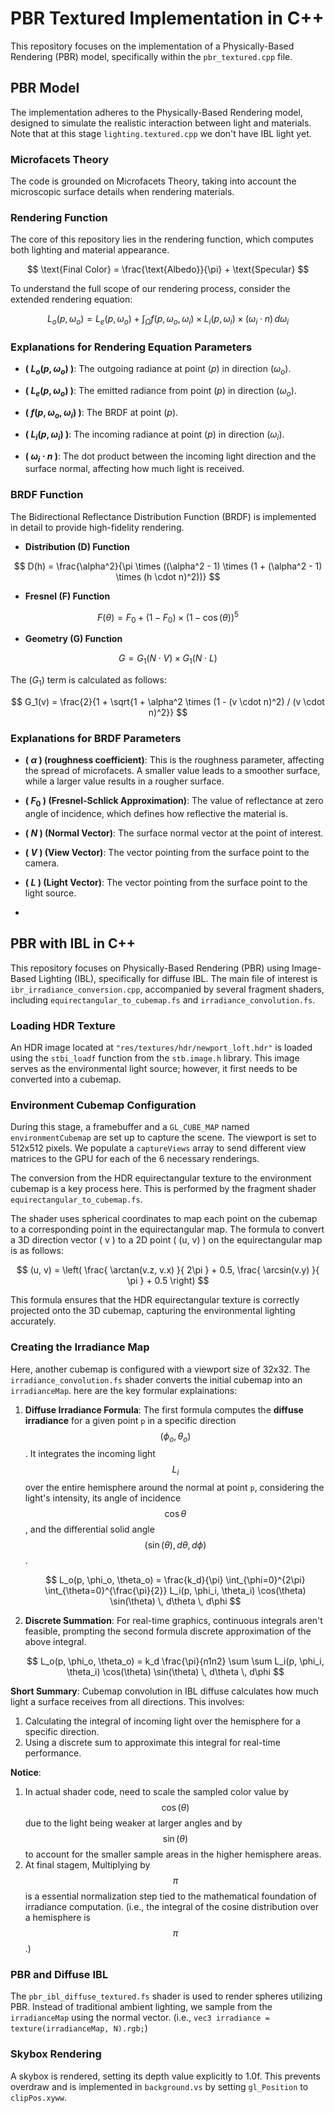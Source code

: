 # PBR Textured Implementation in C++

This repository focuses on the implementation of a Physically-Based Rendering (PBR) model, specifically within the `pbr_textured.cpp` file.


## PBR Model
The implementation adheres to the Physically-Based Rendering model, designed to simulate the realistic interaction between light and materials.
Note that at this stage `lighting.textured.cpp` we don't have IBL light yet.

### Microfacets Theory
The code is grounded on Microfacets Theory, taking into account the microscopic surface details when rendering materials.

### Rendering Function
The core of this repository lies in the rendering function, which computes both lighting and material appearance.

$$
\text{Final Color} = \frac{\text{Albedo}}{\pi} + \text{Specular}
$$


To understand the full scope of our rendering process, consider the extended rendering equation:

$$
L_o(p, \omega_o) = L_e(p, \omega_o) + \int_{\Omega} f(p, \omega_o, \omega_i) \times L_i(p, \omega_i) \times (\omega_i \cdot n) \, d\omega_i
$$

### Explanations for Rendering Equation Parameters

- **( $L_o(p, \omega_o)$ )**: The outgoing radiance at point $( p )$ in direction $( \omega_o )$.

- **( $L_e(p, \omega_o)$ )**: The emitted radiance from point $( p )$ in direction $( \omega_o )$.

- **( $f(p, \omega_o, \omega_i)$ )**: The BRDF at point $( p )$.

- **( $L_i(p, \omega_i)$ )**: The incoming radiance at point $( p )$ in direction $( \omega_i )$.

- **( $\omega_i \cdot n$ )**: The dot product between the incoming light direction and the surface normal, affecting how much light is received.

### BRDF Function
The Bidirectional Reflectance Distribution Function (BRDF) is implemented in detail to provide high-fidelity rendering.

- **Distribution (D) Function**

$$
D(h) = \frac{\alpha^2}{\pi \times ((\alpha^2 - 1) \times (1 + (\alpha^2 - 1) \times (h \cdot n)^2))}
$$

- **Fresnel (F) Function**

$$
F(\theta) = F_0 + (1 - F_0) \times (1 - \cos(\theta))^5
$$

- **Geometry (G) Function**

$$
G = G_1(N \cdot V) \times G_1(N \cdot L)
$$

The $( G_1 )$ term is calculated as follows:

$$
G_1(v) = \frac{2}{1 + \sqrt{1 + \alpha^2 \times (1 - (v \cdot n)^2) / (v \cdot n)^2}}
$$

### Explanations for BRDF Parameters

- **( $\alpha$ ) (roughness coefficient)**: This is the roughness parameter, affecting the spread of microfacets. A smaller value leads to a smoother surface, while a larger value results in a rougher surface.

- **( $F_0$ ) (Fresnel-Schlick Approximation)**: The value of reflectance at zero angle of incidence, which defines how reflective the material is.

- **( $N$ ) (Normal Vector)**: The surface normal vector at the point of interest.

- **( $V$ ) (View Vector)**: The vector pointing from the surface point to the camera.

- **( $L$ ) (Light Vector)**: The vector pointing from the surface point to the light source.
- 

## PBR with IBL in C++
This repository focuses on Physically-Based Rendering (PBR) using Image-Based Lighting (IBL), specifically for diffuse IBL. The main file of interest is `ibr_irradiance_conversion.cpp`, accompanied by several fragment shaders, including `equirectangular_to_cubemap.fs` and `irradiance_convolution.fs`.

### Loading HDR Texture
An HDR image located at `"res/textures/hdr/newport_loft.hdr"` is loaded using the `stbi_loadf` function from the `stb.image.h` library. This image serves as the environmental light source; however, it first needs to be converted into a cubemap.

### Environment Cubemap Configuration

During this stage, a framebuffer and a `GL_CUBE_MAP` named `environmentCubemap` are set up to capture the scene. The viewport is set to 512x512 pixels. We populate a `captureViews` array to send different view matrices to the GPU for each of the 6 necessary renderings.

The conversion from the HDR equirectangular texture to the environment cubemap is a key process here. This is performed by the fragment shader `equirectangular_to_cubemap.fs`. 

The shader uses spherical coordinates to map each point on the cubemap to a corresponding point in the equirectangular map. The formula to convert a 3D direction vector \( v \) to a 2D point \( (u, v) \) on the equirectangular map is as follows:

$$
(u, v) = \left( \frac{ \arctan(v.z, v.x) }{ 2\pi } + 0.5, \frac{ \arcsin(v.y) }{ \pi } + 0.5 \right)
$$

This formula ensures that the HDR equirectangular texture is correctly projected onto the 3D cubemap, capturing the environmental lighting accurately.


### Creating the Irradiance Map
Here, another cubemap is configured with a viewport size of 32x32. The `irradiance_convolution.fs` shader converts the initial cubemap into an `irradianceMap`.
here are the key formular explainations:

1. **Diffuse Irradiance Formula**:
   The first formula computes the **diffuse irradiance** for a given point `p` in a specific direction $$({\phi_o, \theta_o})$$. It integrates the incoming light $$L_i$$ over the entire hemisphere around the normal at point `p`, considering the light's intensity, its angle of incidence $$\cos\theta$$, and the differential solid angle $$ (\sin(\theta) , d\theta, d\phi) $$.

   $$
   L_o(p, \phi_o, \theta_o) = \frac{k_d}{\pi} \int_{\phi=0}^{2\pi} \int_{\theta=0}^{\frac{\pi}{2}} L_i(p, \phi_i, \theta_i) \cos(\theta) \sin(\theta) \, d\theta \, d\phi
   $$

2. **Discrete Summation**:
   For real-time graphics, continuous integrals aren't feasible, prompting the second formula discrete approximation of the above integral.

   $$
   L_o(p, \phi_o, \theta_o) = k_d \frac{\pi}{n1n2} \sum \sum L_i(p, \phi_i, \theta_i) \cos(\theta) \sin(\theta) \, d\theta \, d\phi
   $$

**Short Summary**: 
Cubemap convolution in IBL diffuse calculates how much light a surface receives from all directions. This involves:
1. Calculating the integral of incoming light over the hemisphere for a specific direction.
2. Using a discrete sum to approximate this integral for real-time performance. 

**Notice**:
1. In actual shader code, need to scale the sampled color value by $$\cos(\theta)$$ due to the light being weaker at larger angles and by $$\sin(\theta)$$ to account for the smaller sample areas in the higher hemisphere areas.
2. At final stagem, Multiplying by $$\pi$$ is a essential normalization step tied to the mathematical foundation of irradiance computation. (i.e., the integral of the cosine distribution over a hemisphere is $$\pi$$.)

### PBR and Diffuse IBL 
The `pbr_ibl_diffuse_textured.fs` shader is used to render spheres utilizing PBR. Instead of traditional ambient lighting, we sample from the `irradianceMap` using the normal vector. 
(i.e., `vec3 irradiance = texture(irradianceMap, N).rgb;`)

### Skybox Rendering
A skybox is rendered, setting its depth value explicitly to 1.0f. This prevents overdraw and is implemented in `background.vs` by setting `gl_Position` to `clipPos.xyww`.